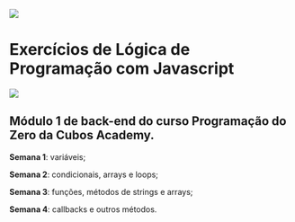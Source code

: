 ![](https://i.imgur.com/xG74tOh.png)

# Exercícios de Lógica de Programação com Javascript

![](https://thumbs.gfycat.com/WeightyYearlyDoctorfish-size_restricted.gif)

## Módulo 1 de back-end do curso Programação do Zero da Cubos Academy.


**Semana 1**: variáveis;

**Semana 2**: condicionais, arrays e loops;

**Semana 3**: funções, métodos de strings e arrays;

**Semana 4**: callbacks e outros métodos. 
